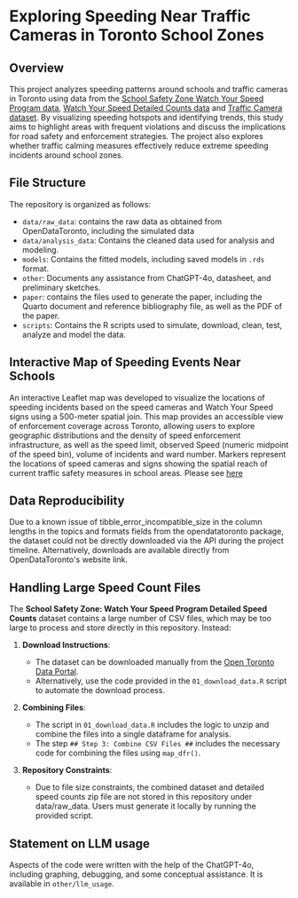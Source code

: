 # Exploring Speeding Near Traffic Cameras in Toronto School Zones

## Overview

This project analyzes speeding patterns around schools and traffic cameras in Toronto using data from the [School Safety Zone Watch Your Speed Program data](https://open.toronto.ca/dataset/school-safety-zone-watch-your-speed-program-locations/), [Watch Your Speed Detailed Counts data](https://open.toronto.ca/dataset/school-safety-zone-watch-your-speed-program-detailed-speed-counts/) and [Traffic Camera dataset](https://open.toronto.ca/dataset/traffic-cameras/). By visualizing speeding hotspots and identifying trends, this study aims to highlight areas with frequent violations and discuss the implications for road safety and enforcement strategies. The project also explores whether traffic calming measures effectively reduce extreme speeding incidents around school zones.


## File Structure

The repository is organized as follows:

- `data/raw_data`: contains the raw data as obtained from OpenDataToronto, including the simulated data
- `data/analysis_data`: Contains the cleaned data used for analysis and modeling.
- `models`: Contains the fitted models, including saved models in `.rds` format.
- `other`: Documents any assistance from ChatGPT-4o, datasheet, and preliminary sketches.
- `paper`: contains the files used to generate the paper, including the Quarto document and reference bibliography file, as well as the PDF of the paper.
- `scripts`: Contains the R scripts used to simulate, download, clean, test, analyze and model the data.

## Interactive Map of Speeding Events Near Schools
An interactive Leaflet map was developed to visualize the locations of speeding incidents based on the speed cameras and Watch Your Speed signs using a 500-meter spatial join. This map provides an accessible view of enforcement coverage across Toronto, allowing users to explore geographic distributions and the density of speed enforcement infrastructure, as well as the speed limit, observed Speed (numeric midpoint of the speed bin), volume of incidents and ward number. Markers represent the locations of speed cameras and signs showing the spatial reach of current traffic safety measures in school areas. Please see [here](https://karenrni.github.io/leaflet-web-map/)
## Data Reproducibility

Due to a known issue of tibble_error_incompatible_size in the column lengths in the topics and formats fields from the opendatatoronto package, the dataset could not be directly downloaded via the API during the project timeline. Alternatively, downloads are available directly from OpenDataToronto's website link.


## Handling Large Speed Count Files
The **School Safety Zone: Watch Your Speed Program Detailed Speed Counts** dataset contains a large number of CSV files, which may be too large to process and store directly in this repository. Instead:

1. **Download Instructions**:
   - The dataset can be downloaded manually from the [Open Toronto Data Portal](https://open.toronto.ca/dataset/school-safety-zone-watch-your-speed-program-detailed-speed-counts/).
   - Alternatively, use the code provided in the `01_download_data.R` script to automate the download process.

2. **Combining Files**:
   - The script in `01_download_data.R` includes the logic to unzip and combine the files into a single dataframe for analysis.
   - The step `## Step 3: Combine CSV Files ##` includes the necessary code for combining the files using `map_dfr()`.

3. **Repository Constraints**:
   - Due to file size constraints, the combined dataset and detailed speed counts zip file are not stored in this repository under data/raw_data. Users must generate it locally by running the provided script.
   
## Statement on LLM usage

Aspects of the code were written with the help of the ChatGPT-4o, including graphing, debugging, and some conceptual assistance. It is available in `other/llm_usage`.


